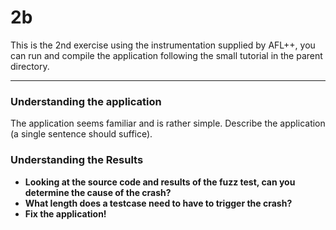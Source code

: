 # 2b
This is the 2nd exercise using the instrumentation supplied by AFL++, 
you can run and compile the application following the small tutorial in the parent directory.

----------------------------------------------------------------

### Understanding the application
The application seems familiar and is rather simple. 
Describe the application (a single sentence should suffice).

### Understanding the Results


- **Looking at the source code and results of the fuzz test, can you determine the cause of the crash?**
- **What length does a testcase need to have to trigger the crash?**
- **Fix the application!**